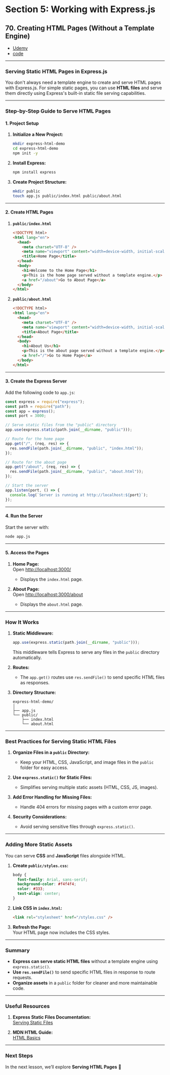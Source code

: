 # Section 5: Working with Express.js

## **70. Creating HTML Pages (Without a Template Engine)**

- [Udemy](https://www.udemy.com/course/nodejs-the-complete-guide/learn/lecture/11566306#overview)
- [code](code/07-creating-the-html-files/app.js)

---

### **Serving Static HTML Pages in Express.js**

You don't always need a template engine to create and serve HTML pages with Express.js. For simple static pages, you can use **HTML files** and serve them directly using Express's built-in static file serving capabilities.

---

### **Step-by-Step Guide to Serve HTML Pages**

#### **1. Project Setup**

1. **Initialize a New Project:**

   ```bash
   mkdir express-html-demo
   cd express-html-demo
   npm init -y
   ```

2. **Install Express:**

   ```bash
   npm install express
   ```

3. **Create Project Structure:**

   ```bash
   mkdir public
   touch app.js public/index.html public/about.html
   ```

---

#### **2. Create HTML Pages**

1. **`public/index.html`**

   ```html
   <!DOCTYPE html>
   <html lang="en">
     <head>
       <meta charset="UTF-8" />
       <meta name="viewport" content="width=device-width, initial-scale=1.0" />
       <title>Home Page</title>
     </head>
     <body>
       <h1>Welcome to the Home Page</h1>
       <p>This is the home page served without a template engine.</p>
       <a href="/about">Go to About Page</a>
     </body>
   </html>
   ```

2. **`public/about.html`**

   ```html
   <!DOCTYPE html>
   <html lang="en">
     <head>
       <meta charset="UTF-8" />
       <meta name="viewport" content="width=device-width, initial-scale=1.0" />
       <title>About Page</title>
     </head>
     <body>
       <h1>About Us</h1>
       <p>This is the about page served without a template engine.</p>
       <a href="/">Go to Home Page</a>
     </body>
   </html>
   ```

---

#### **3. Create the Express Server**

Add the following code to `app.js`:

```javascript
const express = require("express");
const path = require("path");
const app = express();
const port = 3000;

// Serve static files from the "public" directory
app.use(express.static(path.join(__dirname, "public")));

// Route for the home page
app.get("/", (req, res) => {
  res.sendFile(path.join(__dirname, "public", "index.html"));
});

// Route for the about page
app.get("/about", (req, res) => {
  res.sendFile(path.join(__dirname, "public", "about.html"));
});

// Start the server
app.listen(port, () => {
  console.log(`Server is running at http://localhost:${port}`);
});
```

---

#### **4. Run the Server**

Start the server with:

```bash
node app.js
```

---

#### **5. Access the Pages**

1. **Home Page:**  
   Open [http://localhost:3000/](http://localhost:3000/)

   - Displays the `index.html` page.

2. **About Page:**  
   Open [http://localhost:3000/about](http://localhost:3000/about)
   - Displays the `about.html` page.

---

### **How It Works**

1. **Static Middleware:**

   ```javascript
   app.use(express.static(path.join(__dirname, "public")));
   ```

   This middleware tells Express to serve any files in the `public` directory automatically.

2. **Routes:**

   - The `app.get()` routes use `res.sendFile()` to send specific HTML files as responses.

3. **Directory Structure:**

   ```
   express-html-demo/
   │
   ├── app.js
   └── public/
       ├── index.html
       └── about.html
   ```

---

### **Best Practices for Serving Static HTML Files**

1. **Organize Files in a `public` Directory:**

   - Keep your HTML, CSS, JavaScript, and image files in the `public` folder for easy access.

2. **Use `express.static()` for Static Files:**

   - Simplifies serving multiple static assets (HTML, CSS, JS, images).

3. **Add Error Handling for Missing Files:**

   - Handle 404 errors for missing pages with a custom error page.

4. **Security Considerations:**
   - Avoid serving sensitive files through `express.static()`.

---

### **Adding More Static Assets**

You can serve **CSS** and **JavaScript** files alongside HTML.

1. **Create `public/styles.css`:**

   ```css
   body {
     font-family: Arial, sans-serif;
     background-color: #f4f4f4;
     color: #333;
     text-align: center;
   }
   ```

2. **Link CSS in `index.html`:**

   ```html
   <link rel="stylesheet" href="/styles.css" />
   ```

3. **Refresh the Page:**  
   Your HTML page now includes the CSS styles.

---

### **Summary**

- **Express can serve static HTML files** without a template engine using `express.static()`.
- **Use `res.sendFile()`** to send specific HTML files in response to route requests.
- **Organize assets** in a `public` folder for cleaner and more maintainable code.

---

### **Useful Resources**

1. **Express Static Files Documentation:**  
   [Serving Static Files](https://expressjs.com/en/starter/static-files.html)

2. **MDN HTML Guide:**  
   [HTML Basics](https://developer.mozilla.org/en-US/docs/Learn/Getting_started_with_the_web/HTML_basics)

---

### **Next Steps**

In the next lesson, we’ll explore **Serving HTML Pages** 🚀
